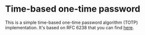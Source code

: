 # Time-based one-time password
This is a simple time-based one-time password algorithm (TOTP) implementation. It's based on RFC 6238 that you can find [here](https://tools.ietf.org/html/rfc6238). 
